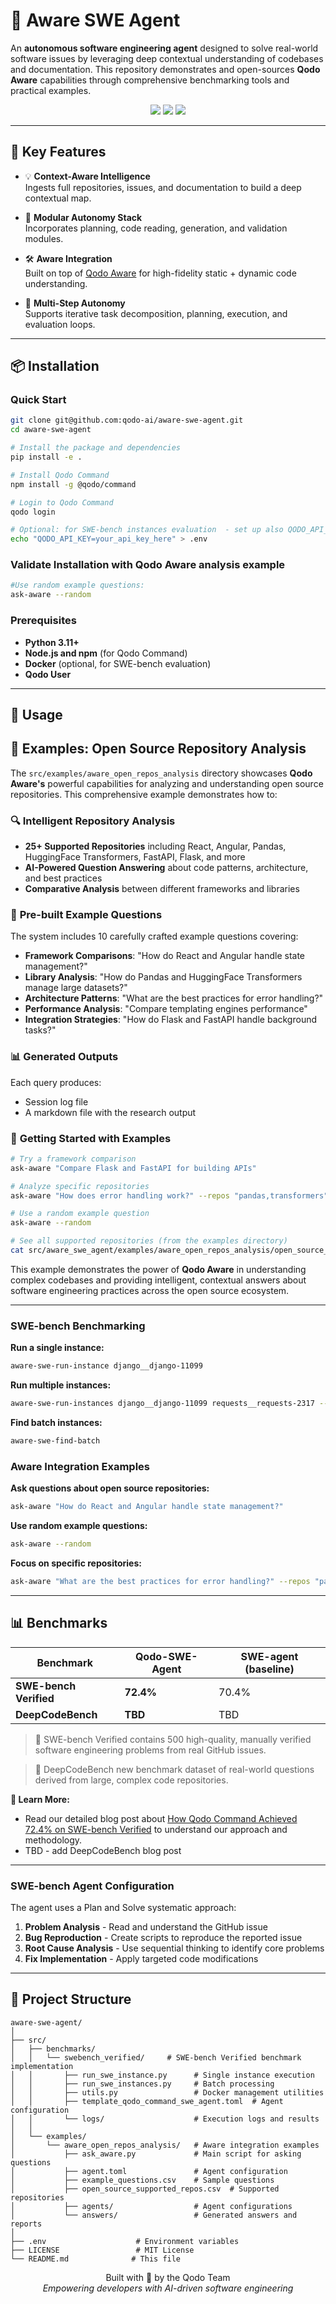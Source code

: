 # 🧠 Aware SWE Agent

An **autonomous software engineering agent** designed to solve real-world software issues by leveraging deep contextual understanding of codebases and documentation. This repository demonstrates and open-sources **Qodo Aware** capabilities through comprehensive benchmarking tools and practical examples.

<p align="center">
  <img src="https://img.shields.io/badge/Python-3.11+-green" />
  <img src="https://img.shields.io/github/license/qodo-ai/aware-swe-agent" />
  <img src="https://img.shields.io/badge/Qodo-Aware-orange" />
</p>

---

## 🚀 Key Features

- 💡 **Context-Aware Intelligence**  
  Ingests full repositories, issues, and documentation to build a deep contextual map.


- 🧩 **Modular Autonomy Stack**  
  Incorporates planning, code reading, generation, and validation modules.



- 🛠️ **Aware Integration**  
  Built on top of [Qodo Aware](https://aware.dev) for high-fidelity static + dynamic code understanding.


- 🔄 **Multi-Step Autonomy**  
  Supports iterative task decomposition, planning, execution, and evaluation loops.

---
## 📦 Installation

### Quick Start

```bash
git clone git@github.com:qodo-ai/aware-swe-agent.git
cd aware-swe-agent

# Install the package and dependencies
pip install -e .

# Install Qodo Command
npm install -g @qodo/command

# Login to Qodo Command
qodo login

# Optional: for SWE-bench instances evaluation  - set up also QODO_API_KEY
echo "QODO_API_KEY=your_api_key_here" > .env
```
### Validate Installation with Qodo Aware analysis example

```bash
#Use random example questions:
ask-aware --random
```

### Prerequisites

- **Python 3.11+**
- **Node.js and npm** (for Qodo Command)
- **Docker** (optional, for SWE-bench evaluation)
- **Qodo User**

---

## 🧪 Usage

## 🎯 Examples: Open Source Repository Analysis

The `src/examples/aware_open_repos_analysis` directory showcases **Qodo Aware's** powerful capabilities for analyzing and understanding open source repositories. This comprehensive example demonstrates how to:

### 🔍 **Intelligent Repository Analysis**
- **25+ Supported Repositories** including React, Angular, Pandas, HuggingFace Transformers, FastAPI, Flask, and more
- **AI-Powered Question Answering** about code patterns, architecture, and best practices
- **Comparative Analysis** between different frameworks and libraries

### 📝 **Pre-built Example Questions**
The system includes 10 carefully crafted example questions covering:
- **Framework Comparisons**: "How do React and Angular handle state management?"
- **Library Analysis**: "How do Pandas and HuggingFace Transformers manage large datasets?"
- **Architecture Patterns**: "What are the best practices for error handling?"
- **Performance Analysis**: "Compare templating engines performance"
- **Integration Strategies**: "How do Flask and FastAPI handle background tasks?"

### 📊 **Generated Outputs**
Each query produces:
- Session log file 
- A markdown file with the research output

### 🚀 **Getting Started with Examples**
```bash
# Try a framework comparison
ask-aware "Compare Flask and FastAPI for building APIs"

# Analyze specific repositories
ask-aware "How does error handling work?" --repos "pandas,transformers"

# Use a random example question
ask-aware --random

# See all supported repositories (from the examples directory)
cat src/aware_swe_agent/examples/aware_open_repos_analysis/open_source_supported_repos.csv
```

This example demonstrates the power of **Qodo Aware** in understanding complex codebases and providing intelligent, contextual answers about software engineering practices across the open source ecosystem.

---

### SWE-bench Benchmarking

**Run a single instance:**
```bash
aware-swe-run-instance django__django-11099
```

**Run multiple instances:**
```bash
aware-swe-run-instances django__django-11099 requests__requests-2317 --max_concurrency 2
```

**Find batch instances:**
```bash
aware-swe-find-batch
```

### Aware Integration Examples

**Ask questions about open source repositories:**
```bash
ask-aware "How do React and Angular handle state management?"
```

**Use random example questions:**
```bash
ask-aware --random
```

**Focus on specific repositories:**
```bash
ask-aware "What are the best practices for error handling?" --repos "pandas,transformers"
```
---

## 📊 Benchmarks

| Benchmark              | Qodo-SWE-Agent | SWE-agent (baseline) | 
|------------------------|----------------|----------------------|
| **SWE-bench Verified** | **72.4%**      | 70.4%                | 
| **DeepCodeBench**      | **TBD**        | TBD                  |


> 📌 SWE-bench Verified contains 500 high-quality, manually verified software engineering problems from real GitHub issues.

> 📌 DeepCodeBench new benchmark dataset of real-world questions derived from large, complex code repositories.

**📖 Learn More:** 
- Read our detailed blog post about [How Qodo Command Achieved 72.4% on SWE-bench Verified](https://www.qodo.ai/blog/qodo-command-swe-bench-verified/) to understand our approach and methodology.
- TBD - add DeepCodeBench blog post 
---
### SWE-bench Agent Configuration

The agent uses a Plan and Solve systematic approach:
1. **Problem Analysis** - Read and understand the GitHub issue
2. **Bug Reproduction** - Create scripts to reproduce the reported issue
3. **Root Cause Analysis** - Use sequential thinking to identify core problems
4. **Fix Implementation** - Apply targeted code modifications

---

## 📁 Project Structure

```
aware-swe-agent/
│
├── src/
│   ├── benchmarks/
│   │   └── swebench_verified/     # SWE-bench Verified benchmark implementation
│   │       ├── run_swe_instance.py      # Single instance execution
│   │       ├── run_swe_instances.py     # Batch processing
│   │       ├── utils.py                 # Docker management utilities
│   │       ├── template_qodo_command_swe_agent.toml  # Agent configuration
│   │       └── logs/                    # Execution logs and results
│   │
│   └── examples/
│       └── aware_open_repos_analysis/   # Aware integration examples
│           ├── ask_aware.py             # Main script for asking questions
│           ├── agent.toml               # Agent configuration
│           ├── example_questions.csv    # Sample questions
│           ├── open_source_supported_repos.csv  # Supported repositories
│           ├── agents/                  # Agent configurations
│           └── answers/                 # Generated answers and reports
│
├── .env                    # Environment variables
├── LICENSE                 # MIT License
└── README.md              # This file
```




<p align="center">
  Built with 💚 by the Qodo Team<br>
  <em>Empowering developers with AI-driven software engineering</em>
</p>